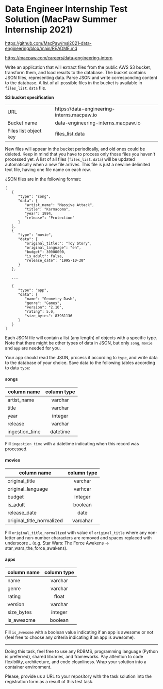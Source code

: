 # Data Engineer Internship Test Solution (MacPaw Summer Internship 2021)

https://github.com/MacPaw/msi2021-data-engineering/blob/main/README.md

https://macpaw.com/careers/data-engineering-intern

Write an application that will extract files from the public AWS S3 bucket, transform them, and load results to the database. The bucket contains JSON files, representing data. Parse JSON and write corresponding content to the database. A list of all possible files in the bucket is available in `files_list.data` file.

**S3 bucket specification**</br>
<table>
  <tr>
    <td>URL</td>
    <td>https://data-engineering-interns.macpaw.io</td>
  </tr>
  <tr>
    <td>Bucket name</td>
    <td>data-engineering-interns.macpaw.io</td>
  </tr>
  <tr>
    <td>Files list object key</td>
    <td>files_list.data</td>
  </tr>
</table>

New files will appear in the bucket periodically, and old ones could be deleted. 
Keep in mind that you have to process only those files you haven't processed yet. 
A list of all files (`files_list.data`) will be updated automatically when a new file arrives. This file is just a newline delimited text file, having one file name on each row.

JSON files are in the following format:

```
[
   {
      "type": "song",
      "data": {
         "artist_name": "Massive Attack",
         "title": "Karmacoma",
         "year": 1994,
         "release": "Protection"
      }
   },
   {
      "type": "movie",
      "data": {
         "original_title:": "Toy Story",
         "original_language": "en",
         "budget": 30000000,
         "is_adult": false,
         "release_date": "1995-10-30"
      }
   },
   
   ...
   
   {
      "type": "app",
      "data": {
         "name": "Geometry Dash",
         "genre": "Games",
         "version": "2.10",
         "rating": 5.0,
         "size_bytes": 83931136
      }
   }
]
```

Each JSON file will contain a list (any length) of objects with a specific type. Note that there might be other types of data in JSON, but only `song`, `movie` and `app` are needed for you. <br>

Your app should read the JSON, process it according to `type`, and write data to the database of your choice. 
Save data to the following tables according to data `type`:

####  **songs** 
| column name | column type|
|----|:----:|
|artist_name|varchar|
|title|varchar|
|year|integer|
|release|varchar|
|ingestion_time|datetime|

Fill `ingestion_time` with a datetime indicating when this record was processed.

 #### **movies** 
 
| column name | column type|
|----|:----:|
|original_title|varchar |
|original_language| varhcar|
|budget|integer|
|is_adult|boolean|
|release_date|date|
|original_title_normalized|varcahar|

Fill `original_title_normalized` with value of `original_title` where any non-letter and non-number characters are removed and spaces replaced with underscore _ (e.g. Star Wars: The Force Awakens -> star_wars_the_force_awakens).
#### **apps**

| column name | column type|
|----|:----:|
|name|varchar|
|genre|varchar|
|rating|float|
|version|varchar|
|size_bytes|integer|
|is_awesome|boolean|

Fill `is_awesome` with a boolean value indicating if an app is awesome or not (feel free to choose any criteria indicating if an app is awesome).

------
Doing this task, feel free to use any RDBMS, programming language (Python is preferred), shared libraries, and frameworks. Pay attention to code flexibility, architecture, and code cleanliness. Wrap your solution into a container environment.

Please, provide us a URL to your repository with the task solution into the registration form as a result of this test task.
